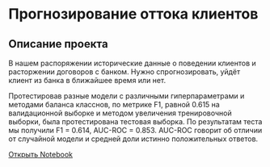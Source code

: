 # Прогнозирование оттока клиентов
## Описание проекта

В нашем распоряжении исторические данные о поведении клиентов и расторжении договоров с банком. Нужно спрогнозировать, уйдёт клиент из банка в ближайшее время или нет.

Протестировав разные модели с различными гиперпараметрами и методами баланса класснов, по метрике F1, равной 0.615 на валидационной выборке и методом увеличения тренировочной выборки, была протестирована тестовая выборка. По результатам теста мы получили F1 = 0.614, AUC-ROC = 0.853. AUC-ROC говорит об отличии от случайной модели и средней доли истинно положительных ответов.

[Открыть Notebook](https://github.com/S1udent/yandex-practicum/blob/main/7-Прогнозирование%20оттока%20клиентов/Прогнозирование%20оттока%20клиентов.ipynb)
